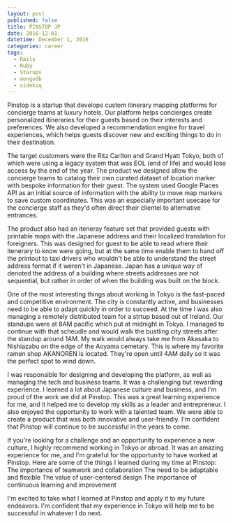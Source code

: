 ```yaml
---
layout: post
published: false
title: PINSTOP JP
date: 2016-12-01
datetime: December 1, 2016
categories: career
tags:
  - Rails
  - Ruby
  - Starups
  - mongodb
  - sidekiq
---
```


Pinstop is a startup that develops custom itinerary mapping platforms for concierge teams at luxury hotels. Our platform helps concierges create personalized itineraries for their guests based on their interests and preferences. We also developed a recommendation engine for travel experiences, which helps guests discover new and exciting things to do in their destination.

The target customers were the Ritz Carlton and Grand Hyatt Tokyo, both of which were using a legacy system that was EOL (end of life) and would lose access by the end of the year. The product we designed allow the concierge teams to catalog their own curated dataset of location marker with bespoke information for their guest. The system used Google Places API as an initial source of information with the ability to move map markers to save custom coordinates. This was an especially important usecase for the concierge staff as they'd often direct their clientel to alternative entrances. 

The product also had an iteneray feature set that provided guests with printable maps with the Japanese address and their localized translation for foreigners. This was designed for guest to be able to read where their itenerary to know were going, but at the same time enable them to hand off the printout to taxi drivers who wouldn't be able to understand the street address format if it weren't in Japanese. Japan has a unique way of denoted the address of a building where streets addresses are not sequential, but rather in order of when the building was built on the block.

One of the most interesting things about working in Tokyo is the fast-paced and competitive environment. The city is constantly active, and businesses need to be able to adapt quickly in order to succeed. At the time I was also managing a remotely distributed team for a strtup based out of Ireland. Our standups were at 8AM pacific which put at midnight in Tokyo. I managed to continue with that scheudle and would walk the bustling city streets after the standup around 1AM. My walk would always take me from Akasaka to Nishiazabu on the edge of the Aoyama cemetary. This is where my favorite ramen shop AKANOREN is located. They're open until 4AM daily so it was the perfect spot to wind down.

I was responsible for designing and developing the platform, as well as managing the tech and business teams. It was a challenging but rewarding experience. I learned a lot about Japanese culture and business, and I'm proud of the work we did at Pinstop. This was a great learning experience for me, and it helped me to develop my skills as a leader and entrepreneur. I also enjoyed the opportunity to work with a talented team. We were able to create a product that was both innovative and user-friendly. I'm confident that Pinstop will continue to be successful in the years to come.

If you're looking for a challenge and an opportunity to experience a new culture, I highly recommend working in Tokyo or abroad. It was an amazing experience for me, and I'm grateful for the opportunity to have worked at Pinstop.
Here are some of the things I learned during my time at Pinstop:
The importance of teamwork and collaboration
The need to be adaptable and flexible
The value of user-centered design
The importance of continuous learning and improvement

I'm excited to take what I learned at Pinstop and apply it to my future endeavors. I'm confident that my experience in Tokyo will help me to be successful in whatever I do next.
